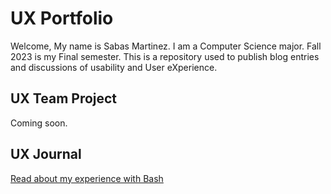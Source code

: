 # UX Portfolio

Welcome, 
My name is Sabas Martinez. I am a Computer Science major. Fall 2023 is my Final semester.
This is a repository used to publish blog entries and discussions of usability and User eXperience.

## UX Team Project

Coming soon.

## UX Journal

[Read about my experience with Bash](j01/)
